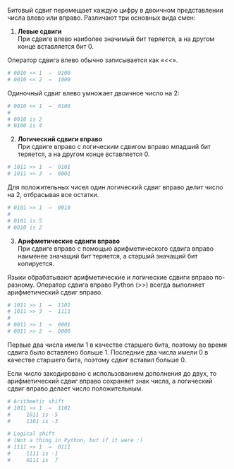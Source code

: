 Битовый сдвиг перемещает каждую цифру в двоичном представлении числа влево или вправо. 
Различают три основных вида смен:

1. <b>Левые сдвиги</b>  
При сдвиге влево наиболее значимый бит теряется, а на другом конце вставляется бит 0.

Оператор сдвига влево обычно записывается как «<<».

```python
# 0010 << 1  →  0100
# 0010 << 2  →  1000

```

Одиночный сдвиг влево умножает двоичное число на 2:
```python
# 0010 << 1  →  0100
# 
# 0010 is 2
# 0100 is 4

```

2. <b>Логический сдвиги вправо</b>   
При сдвиге вправо с логическим сдвигом вправо младший бит теряется, а на другом конце вставляется 0.

```python
# 1011 >> 1  →  0101
# 1011 >> 3  →  0001

```

Для положительных чисел один логический сдвиг вправо делит число на 2, отбрасывая все остатки.

```python
# 0101 >> 1  →  0010
# 
# 0101 is 5
# 0010 is 2

```

3. <b>Арифметические сдвиги вправо</b>  
При сдвиге вправо с помощью арифметического сдвига вправо наименее значащий бит теряется, 
а старший значащий бит копируется.

Языки обрабатывают арифметические и логические сдвиги вправо по-разному. 
Оператор сдвига вправо Python (>>) всегда выполняет арифметический сдвиг вправо.

```python
# 1011 >> 1  →  1101
# 1011 >> 3  →  1111
# 
# 0011 >> 1  →  0001
# 0011 >> 2  →  0000

```

Первые два числа имели 1 в качестве старшего бита, поэтому во время сдвига было вставлено больше 1. 
Последние два числа имели 0 в качестве старшего бита, поэтому сдвиг вставил больше 0.

Если число закодировано с использованием дополнения до двух, то арифметический сдвиг вправо сохраняет знак числа, 
а логический сдвиг вправо делает число положительным.

```python
# Arithmetic shift
# 1011 >> 1  →  1101
#     1011 is -5
#     1101 is -3

# Logical shift
# (Not a thing in Python, but if it were :)
# 1111 >> 1  →  0111
#     1111 is -1
#     0111 is  7

```
